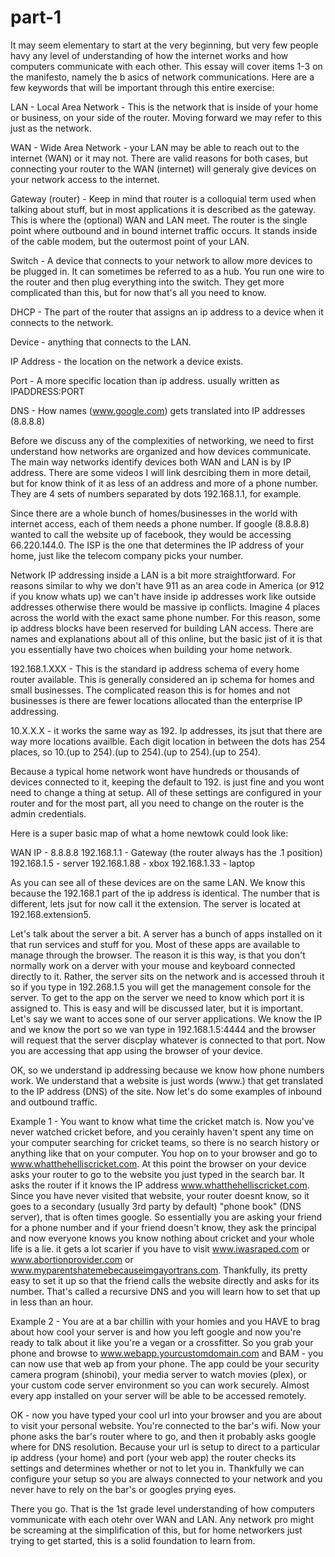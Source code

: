 # part-1


It may seem elementary to start at the very beginning, but very few people havy any level of understanding of how the internet works and how computers communicate with each other. This essay will cover items 1-3 on the manifesto, namely the b asics of network communications. Here are a few keywords that will be important through this entire exercise:

LAN - Local Area Network - This is the network that is inside of your home or business, on your side of the router. Moving forward we may refer to this just as the network.

WAN - Wide Area Network - your LAN may be able to reach out to the internet (WAN) or it may not. There are valid reasons for both cases, but connecting your router to the WAN (internet) will generaly give devices on your network access to the internet.

Gateway (router) - Keep in mind that router is a colloquial term used when talking about stuff, but in most applications it is described as the gateway. This is where the (optional) WAN and LAN meet. The router is the single point where outbound and in bound internet traffic occurs. It stands inside of the cable modem, but the outermost point of your LAN.

Switch - A device that connects to your network to allow more devices to be plugged in. It can sometimes be referred to as a hub. You run one wire to the router and then plug everything into the switch. They get more complicated than this, but for now that's all you need to know.

DHCP - The part of the router that assigns an ip address to a device when it connects to the network.

Device - anything that connects to the LAN.

IP Address - the location on the network a device exists.

Port - A more specific location than ip address. usually written as IPADDRESS:PORT

DNS - How names (www.google.com) gets translated into IP addresses (8.8.8.8)



Before we discuss any of the complexities of networking, we need to first understand how networks are organized and how devices communicate. The main way networks identify devices both WAN and LAN is by IP address. There are some videos I will link desrcibing them in more detail, but for know think of it as less of an address and more of a phone number. They are 4 sets of numbers separated by dots 192.168.1.1, for example.

Since there are a whole bunch of homes/businesses in the world with internet access, each of them needs a phone number. If google (8.8.8.8) wanted to call the website up of facebook, they would be accessing 66.220.144.0. The ISP is the one that determines the IP address of your home, just like the telecom company picks your number.

Network IP addressing inside a LAN is a bit more straightforward. For reasons similar to why we don't have 911 as an area code in America (or 912 if you know whats up) we can't have inside ip addresses work like outside addresses otherwise there would be massive ip conflicts. Imagine 4 places across the world with the exact same phone number. For this reason, some ip address blocks have been reserved for building LAN access. There are names and explanations about all of this online, but the basic jist of it is that you essentially have two choices when building your home network.

192.168.1.XXX - This is the standard ip address schema of every home router available. This is generally considered an ip schema for homes and small businesses. The complicated reason this is for homes and not businesses is there are fewer locations allocated than the enterprise IP addressing.

10.X.X.X - it works the same way as 192. Ip addresses, its jsut that there are way more locations availble. Each digit location in between the dots has 254 places, so 10.(up to 254).(up to 254).(up to 254).(up to 254).

Because a typical home network wont have hundreds or thousands of devices connected to it, keeping the default to 192. is just fine and you wont need to change a thing at setup. All of these settings are configured in your router and for the most part, all you need to change on the router is the admin credentials.

Here is a super basic map of what a home newtowk could look like:

WAN IP - 8.8.8.8
192.168.1.1 - Gateway (the router always has the .1 position)
192.168.1.5 - server
192.168.1.88 - xbox
192.168.1.33 - laptop

As you can see all of these devices are on the same LAN. We know this because the 192.168.1 part of the ip address is identical. The number that is different, lets jsut for now call it the extension. The server is located at 192.168.extension5.

Let's talk about the server a bit. A server has a bunch of apps installed on it that run services and stuff for you. Most of these apps are available to manage through the browser. The reason it is this way, is that you don't normally work on a derver with your mouse and keyboard connected directly to it. Rather, the server sits on the network and is accessed throuh it so if you type in 192.268.1.5 you will get the management console for the server. To get to the app on the server we need to know which port it is assigned to. This is easy and will be discussed later, but it is important. Let's say we want to acces sone of our server applications. We know the IP and we know the port so we van type in 192.168.1.5:4444 and the browser will request that the server discplay whatever is connected to that port. Now you are accessing that app using the browser of your device.

OK, so we understand ip addressing because we know how phone numbers work. We understand that a website is just words (www.) that get translated to the IP address (DNS) of the site. Now let's do some examples of inbound and outbound traffic.

Example 1 - You want to know what time the cricket match is. Now you've never watched cricket before, and you cerainly haven't spent any time on your computer searching for cricket teams, so there is no search history or anything like that on your computer. You hop on to your browser and go to www.whatthehelliscricket.com. At this point the browser on your device asks your router to go to the website you just typed in the search bar. It asks the router if it knows the IP address www.whatthehelliscricket.com. Since you have never visited that website, your router doesnt know, so it goes to a secondary (usually 3rd party by default) "phone book" (DNS server), that is often times google. So essentially you are asking your friend for a phone number and if your friend doesn't know, they ask the principal and now everyone knows you know nothing about cricket and your whole life is a lie. it gets a lot scarier if you have to visit www.iwasraped.com or www.abortionprovider.com or www.myparentshatemebecauseimgayortrans.com. Thankfully, its pretty easy to set it up so that the friend calls the website directly and asks for its number. That's called a recursive DNS and you will learn how to set that up in less than an hour.

Example 2 - You are at a bar chillin with your homies and you HAVE to brag about how cool your server is and how you left google and now you're ready to talk about it like you're a vegan or a crossfitter. So you grab your phone and browse to www.webapp.yourcustomdomain.com and BAM - you can now use that web ap from your phone. The app could be your security camera program (shinobi), your media server to watch movies (plex), or your custom code server environment so you can work securely. Almost every app installed on your server will be able to be accessed remotely.

OK - now you have typed your cool url into your browser and you are about to visit your personal website. You're connected to the bar's wifi. Now your phone asks the bar's router where to go, and then it probably asks google where for DNS resolution. Because your url is setup to direct to a particular ip address (your home) and port (your web app) the router checks its settings and  determines whether or not to let you in. Thankfully we can configure your setup so you are always connected to your network and you never have to rely on the bar's or googles prying eyes.

There you go. That is the 1st grade level understanding of how computers vommunicate with each otehr over WAN and LAN. Any network pro might be screaming at the simplification of this, but for home networkers just trying to get started, this is a solid foundation to learn from.

